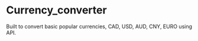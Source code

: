# Currency_converter
Built to convert basic popular currencies, CAD, USD, AUD, CNY, EURO using API. 
